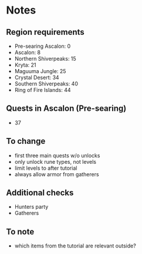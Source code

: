 # Notes

## Region requirements

* Pre-searing Ascalon: 0
* Ascalon: 8
* Northern Shiverpeaks: 15
* Kryta: 21
* Maguuma Jungle: 25
* Crystal Desert: 34
* Southern Shiverpeaks: 40
* Ring of Fire Islands: 44

## Quests in Ascalon (Pre-searing)

* 37

## To change

* first three main quests w/o unlocks
* only unlock rune types, not levels
* limit levels to after tutorial
* always allow armor from gatherers

## Additional checks

* Hunters party
* Gatherers

## To note

* which items from the tutorial are relevant outside?
